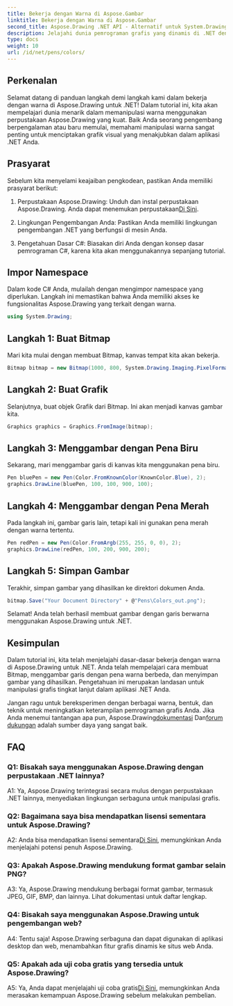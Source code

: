 ```yaml
---
title: Bekerja dengan Warna di Aspose.Gambar
linktitle: Bekerja dengan Warna di Aspose.Gambar
second_title: Aspose.Drawing .NET API - Alternatif untuk System.Drawing.Common
description: Jelajahi dunia pemrograman grafis yang dinamis di .NET dengan Aspose.Drawing. Ciptakan visual yang menakjubkan dengan mudah.
type: docs
weight: 10
url: /id/net/pens/colors/
---
```

## Perkenalan

Selamat datang di panduan langkah demi langkah kami dalam bekerja dengan warna di Aspose.Drawing untuk .NET! Dalam tutorial ini, kita akan mempelajari dunia menarik dalam memanipulasi warna menggunakan perpustakaan Aspose.Drawing yang kuat. Baik Anda seorang pengembang berpengalaman atau baru memulai, memahami manipulasi warna sangat penting untuk menciptakan grafik visual yang menakjubkan dalam aplikasi .NET Anda.

## Prasyarat

Sebelum kita menyelami keajaiban pengkodean, pastikan Anda memiliki prasyarat berikut:

1.  Perpustakaan Aspose.Drawing: Unduh dan instal perpustakaan Aspose.Drawing. Anda dapat menemukan perpustakaan[Di Sini](https://releases.aspose.com/drawing/net/).

2. Lingkungan Pengembangan Anda: Pastikan Anda memiliki lingkungan pengembangan .NET yang berfungsi di mesin Anda.

3. Pengetahuan Dasar C#: Biasakan diri Anda dengan konsep dasar pemrograman C#, karena kita akan menggunakannya sepanjang tutorial.

## Impor Namespace

Dalam kode C# Anda, mulailah dengan mengimpor namespace yang diperlukan. Langkah ini memastikan bahwa Anda memiliki akses ke fungsionalitas Aspose.Drawing yang terkait dengan warna.

```csharp
using System.Drawing;
```

## Langkah 1: Buat Bitmap

Mari kita mulai dengan membuat Bitmap, kanvas tempat kita akan bekerja.

```csharp
Bitmap bitmap = new Bitmap(1000, 800, System.Drawing.Imaging.PixelFormat.Format32bppPArgb);
```

## Langkah 2: Buat Grafik

Selanjutnya, buat objek Grafik dari Bitmap. Ini akan menjadi kanvas gambar kita.

```csharp
Graphics graphics = Graphics.FromImage(bitmap);
```

## Langkah 3: Menggambar dengan Pena Biru

Sekarang, mari menggambar garis di kanvas kita menggunakan pena biru.

```csharp
Pen bluePen = new Pen(Color.FromKnownColor(KnownColor.Blue), 2);
graphics.DrawLine(bluePen, 100, 100, 900, 100);
```

## Langkah 4: Menggambar dengan Pena Merah

Pada langkah ini, gambar garis lain, tetapi kali ini gunakan pena merah dengan warna tertentu.

```csharp
Pen redPen = new Pen(Color.FromArgb(255, 255, 0, 0), 2);
graphics.DrawLine(redPen, 100, 200, 900, 200);
```

## Langkah 5: Simpan Gambar

Terakhir, simpan gambar yang dihasilkan ke direktori dokumen Anda.

```csharp
bitmap.Save("Your Document Directory" + @"Pens\Colors_out.png");
```

Selamat! Anda telah berhasil membuat gambar dengan garis berwarna menggunakan Aspose.Drawing untuk .NET.

## Kesimpulan

Dalam tutorial ini, kita telah menjelajahi dasar-dasar bekerja dengan warna di Aspose.Drawing untuk .NET. Anda telah mempelajari cara membuat Bitmap, menggambar garis dengan pena warna berbeda, dan menyimpan gambar yang dihasilkan. Pengetahuan ini merupakan landasan untuk manipulasi grafis tingkat lanjut dalam aplikasi .NET Anda.

 Jangan ragu untuk bereksperimen dengan berbagai warna, bentuk, dan teknik untuk meningkatkan keterampilan pemrograman grafis Anda. Jika Anda menemui tantangan apa pun, Aspose.Drawing[dokumentasi](https://reference.aspose.com/drawing/net/) Dan[forum dukungan](https://forum.aspose.com/c/diagram/17) adalah sumber daya yang sangat baik.

## FAQ

### Q1: Bisakah saya menggunakan Aspose.Drawing dengan perpustakaan .NET lainnya?

A1: Ya, Aspose.Drawing terintegrasi secara mulus dengan perpustakaan .NET lainnya, menyediakan lingkungan serbaguna untuk manipulasi grafis.

### Q2: Bagaimana saya bisa mendapatkan lisensi sementara untuk Aspose.Drawing?

 A2: Anda bisa mendapatkan lisensi sementara[Di Sini](https://purchase.aspose.com/temporary-license/), memungkinkan Anda menjelajahi potensi penuh Aspose.Drawing.

### Q3: Apakah Aspose.Drawing mendukung format gambar selain PNG?

A3: Ya, Aspose.Drawing mendukung berbagai format gambar, termasuk JPEG, GIF, BMP, dan lainnya. Lihat dokumentasi untuk daftar lengkap.

### Q4: Bisakah saya menggunakan Aspose.Drawing untuk pengembangan web?

A4: Tentu saja! Aspose.Drawing serbaguna dan dapat digunakan di aplikasi desktop dan web, menambahkan fitur grafis dinamis ke situs web Anda.

### Q5: Apakah ada uji coba gratis yang tersedia untuk Aspose.Drawing?

 A5: Ya, Anda dapat menjelajahi uji coba gratis[Di Sini](https://releases.aspose.com/drawing/net/), memungkinkan Anda merasakan kemampuan Aspose.Drawing sebelum melakukan pembelian.
